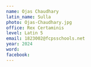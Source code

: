 ```yaml
---
name: Ojas Chaudhary
latin_name: Sulla
photo: Ojas-Chaudhary.jpg
office: Rex Certaminis
level: Latin 5
email: 1823002@fcpsschools.net
year: 2024
word: 
facebook: 
---
```


